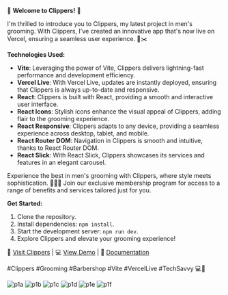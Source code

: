 🚀 **Welcome to Clippers!** 🌟

I'm thrilled to introduce you to Clippers, my latest project in men's grooming. With Clippers, I've created an innovative app that's now live on Vercel, ensuring a seamless user experience. 💈✂️

**Technologies Used:**
- **Vite**: Leveraging the power of Vite, Clippers delivers lightning-fast performance and development efficiency.
- **Vercel Live**: With Vercel Live, updates are instantly deployed, ensuring that Clippers is always up-to-date and responsive.
- **React**: Clippers is built with React, providing a smooth and interactive user interface.
- **React Icons**: Stylish icons enhance the visual appeal of Clippers, adding flair to the grooming experience.
- **React Responsive**: Clippers adapts to any device, providing a seamless experience across desktop, tablet, and mobile.
- **React Router DOM**: Navigation in Clippers is smooth and intuitive, thanks to React Router DOM.
- **React Slick**: With React Slick, Clippers showcases its services and features in an elegant carousel.

Experience the best in men's grooming with Clippers, where style meets sophistication. 💼💇‍♂️ Join our exclusive membership program for access to a range of benefits and services tailored just for you.

**Get Started:**
1. Clone the repository.
2. Install dependencies: `npm install`.
3. Start the development server: `npm run dev`.
4. Explore Clippers and elevate your grooming experience!

🔗 [Visit Clippers](https://your-clippers-url.com) | 💻 [View Demo](https://demo-clippers.vercel.app) | 📄 [Documentation](https://clippers-docs.vercel.app)

#Clippers #Grooming #Barbershop #Vite #VercelLive #TechSavvy 💻🌟

![p1a](https://github.com/ViNu-23/clippers/assets/59360964/3febbfef-8c44-4a7c-844a-8d47986097a7)
![p1b](https://github.com/ViNu-23/clippers/assets/59360964/10305955-9907-46ab-b6dd-b3c901d15f6f)
![p1c](https://github.com/ViNu-23/clippers/assets/59360964/592d95ca-ea45-4114-99e5-d69fa6eabee1)
![p1d](https://github.com/ViNu-23/clippers/assets/59360964/5b02da91-5525-4a56-962c-70068cc6d0c6)
![p1e](https://github.com/ViNu-23/clippers/assets/59360964/5c949542-6ae3-422a-a2b9-deb1576fe545)
![p1f](https://github.com/ViNu-23/clippers/assets/59360964/e0d84059-4a86-46ed-b25a-ebce9e29d952)
